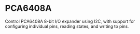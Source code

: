 # PCA6408A
 Control PCA6408A 8-bit I/O expander using I2C, with support for configuring individual pins, reading states, and writing to pins.
